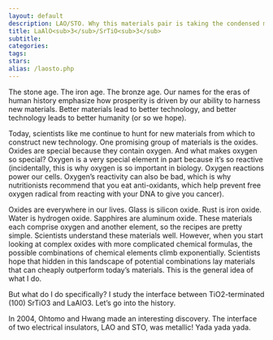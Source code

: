 ```yaml
---
layout: default
description: LAO/STO. Why this materials pair is taking the condensed matter physics field by storm.
title: LaAlO<sub>3</sub>/SrTiO<sub>3</sub>
subtitle:
categories:
tags:
stars:
alias: /laosto.php
---
```


<p>The stone age. The iron age. The bronze age. Our names for the eras of human history emphasize how prosperity is driven by our ability to harness new materials. Better materials lead to better technology, and better technology leads to better humanity (or so we hope).</p>
<p>Today, scientists like me continue to hunt for new materials from which to construct new technology. One promising group of materials is the oxides. Oxides are special because they contain oxygen. And what makes oxygen so special? Oxygen is a very special element in part because it’s so reactive (incidentally, this is why oxygen is so important in biology. Oxygen reactions power our cells. Oxygen’s reactivity can also be bad, which is why nutritionists recommend that you eat anti-oxidants, which help prevent free oxygen radical from reacting with your DNA to give you cancer).</p>
<p>Oxides are everywhere in our lives. Glass is silicon oxide. Rust is iron oxide. Water is hydrogen oxide. Sapphires are aluminum oxide. These materials each comprise oxygen and another element, so the recipes are pretty simple. Scientists understand these materials well. However, when you start looking at complex oxides with more complicated chemical formulas, the possible combinations of chemical elements climb exponentially. Scientists hope that hidden in this landscape of potential combinations lay materials that can cheaply outperform today’s materials. This is the general idea of what I do.</p>
<p>But what do I do specifically? I study the interface between TiO2-terminated (100) SrTiO3 and LaAlO3. Let’s go into the history.</p>
<p>In 2004, Ohtomo and Hwang made an interesting discovery. The interface of two electrical insulators, LAO and STO, was metallic! Yada yada yada.</p>
